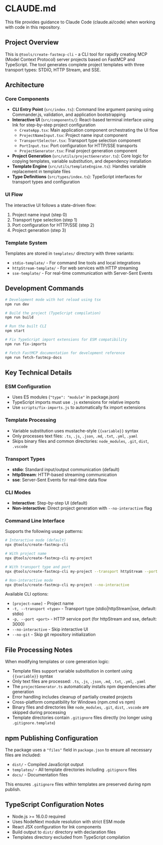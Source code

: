 # CLAUDE.md

This file provides guidance to Claude Code (claude.ai/code) when working with code in this repository.

## Project Overview

This is `@tools/create-fastmcp-cli` - a CLI tool for rapidly creating MCP (Model Context Protocol) server projects based on FastMCP and TypeScript. The tool generates complete project templates with three transport types: STDIO, HTTP Stream, and SSE.

## Architecture

### Core Components
- **CLI Entry Point** (`src/index.ts`): Command line argument parsing using Commander.js, validation, and application bootstrapping
- **Interactive UI** (`src/components/`): React-based terminal interface using Ink for step-by-step project configuration
  - `CreateApp.tsx`: Main application component orchestrating the UI flow
  - `ProjectNameInput.tsx`: Project name input component
  - `TransportSelector.tsx`: Transport type selection component  
  - `PortInput.tsx`: Port configuration for HTTP/SSE transports
  - `ProjectGenerator.tsx`: Final project generation component
- **Project Generation** (`src/utils/projectGenerator.ts`): Core logic for copying templates, variable substitution, and dependency installation
- **Template Engine** (`src/utils/templateEngine.ts`): Handles variable replacement in template files
- **Type Definitions** (`src/types/index.ts`): TypeScript interfaces for transport types and configuration

### UI Flow
The interactive UI follows a state-driven flow:
1. Project name input (step 0)
2. Transport type selection (step 1) 
3. Port configuration for HTTP/SSE (step 2)
4. Project generation (step 3)

### Template System
Templates are stored in `templates/` directory with three variants:
- `stdio-template/` - For command line tools and local integrations
- `httpStream-template/` - For web services with HTTP streaming
- `sse-template/` - For real-time communication with Server-Sent Events

## Development Commands

```bash
# Development mode with hot reload using tsx
npm run dev

# Build the project (TypeScript compilation)
npm run build

# Run the built CLI
npm start

# Fix TypeScript import extensions for ESM compatibility
npm run fix-imports

# Fetch FastMCP documentation for development reference
npm run fetch-fastmcp-docs
```

## Key Technical Details

### ESM Configuration
- Uses ES modules (`"type": "module"` in package.json)
- TypeScript imports must use `.js` extensions for relative imports
- Use `scripts/fix-imports.js` to automatically fix import extensions

### Template Processing
- Variable substitution uses mustache-style `{{variable}}` syntax
- Only processes text files: `.ts`, `.js`, `.json`, `.md`, `.txt`, `.yml`, `.yaml`
- Skips binary files and common directories: `node_modules`, `.git`, `dist`, `.vscode`

### Transport Types
- **stdio**: Standard input/output communication (default)
- **httpStream**: HTTP-based streaming communication
- **sse**: Server-Sent Events for real-time data flow

### CLI Modes
- **Interactive**: Step-by-step UI (default)
- **Non-interactive**: Direct project generation with `--no-interactive` flag

### Command Line Interface
Supports the following usage patterns:
```bash
# Interactive mode (default)
npx @tools/create-fastmcp-cli

# With project name
npx @tools/create-fastmcp-cli my-project

# With transport type and port
npx @tools/create-fastmcp-cli my-project --transport httpStream --port 8080

# Non-interactive mode
npx @tools/create-fastmcp-cli my-project --no-interactive
```

Available CLI options:
- `[project-name]` - Project name
- `-t, --transport <type>` - Transport type (stdio|httpStream|sse, default: stdio)
- `-p, --port <port>` - HTTP service port (for httpStream and sse, default: 3000)
- `--no-interactive` - Skip interactive UI
- `--no-git` - Skip git repository initialization

## File Processing Notes

When modifying templates or core generation logic:
- Template files support variable substitution in content using `{{variable}}` syntax
- Only text files are processed: `.ts`, `.js`, `.json`, `.md`, `.txt`, `.yml`, `.yaml`
- The `projectGenerator.ts` automatically installs npm dependencies after generation
- Error handling includes cleanup of partially created projects
- Cross-platform compatibility for Windows (npm.cmd vs npm)
- Binary files and directories like `node_modules`, `.git`, `dist`, `.vscode` are skipped during processing
- Template directories contain `.gitignore` files directly (no longer using `.gitignore.template`)

## npm Publishing Configuration

The package uses a `"files"` field in `package.json` to ensure all necessary files are included:
- `dist/` - Compiled JavaScript output
- `templates/` - All template directories including `.gitignore` files
- `docs/` - Documentation files

This ensures `.gitignore` files within templates are preserved during npm publish.

## TypeScript Configuration Notes

- Node.js >= 16.0.0 required
- Uses NodeNext module resolution with strict ESM mode
- React JSX configuration for Ink components
- Build output to `dist/` directory with declaration files
- Templates directory excluded from TypeScript compilation